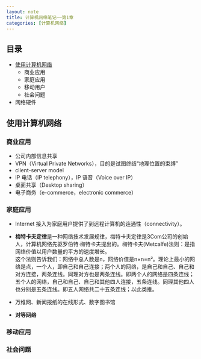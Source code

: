 ```yaml
---
layout: note
title: 计算机网络笔记——第1章
categories: [计算机网络]
---
```


## 目录
* [使用计算机网络](#使用计算机网络)
    * 商业应用
    * 家庭应用
    * 移动用户
    * 社会问题
* 网络硬件

## 使用计算机网络

### 商业应用

* 公司内部信息共享
* VPN（Virtual Private Networks），目的是试图终结“地理位置的束缚”
* client-server model
* IP 电话（IP telephony），IP 语音（Voice over IP）
* 桌面共享（Desktop sharing）
* 电子商务（e-commerce，electronic commerce）

### 家庭应用

* Internet 接入为家庭用户提供了到远程计算机的连通性（connectivity）。

* **梅特卡夫定律**是一种网络技术发展规律，梅特卡夫定律是3Com公司的创始人，计算机网络先驱罗伯特·梅特卡夫提出的。梅特卡夫(Metcalfe)法则：是指网络价值以用户数量的平方的速度增长。  
这个法则告诉我们：网络中总人数是n，网络价值是n×n=n²。理论上最小的网络是点，一个人，即自己和自己连接；两个人的网络，是自己和自己、自己和对方连接，两条连线。同理对方也是两条连线。即两个人的网络是四条连线；五个人的网络，自己和自己、自己和其他四人连接，五条连线。同理其他四人也分别是五条连线。即五人网络共二十五条连线；以此类推。

* 万维网、新闻报纸的在线形式、数字图书馆
* **对等网络** 

### 移动应用

### 社会问题

